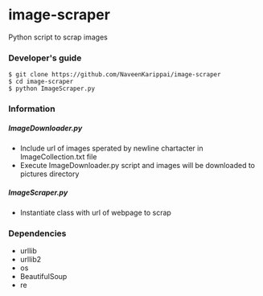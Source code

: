 # image-scraper
Python script to scrap images 

### Developer's guide
```
$ git clone https://github.com/NaveenKarippai/image-scraper
$ cd image-scraper
$ python ImageScraper.py
```

### Information

##### ImageDownloader.py

* Include url of images sperated by newline chartacter in ImageCollection.txt file 
* Execute ImageDownloader.py script and images will be downloaded to pictures directory

##### ImageScraper.py

* Instantiate class with url of webpage to scrap

### Dependencies
* urllib
* urllib2
* os
* BeautifulSoup
* re

